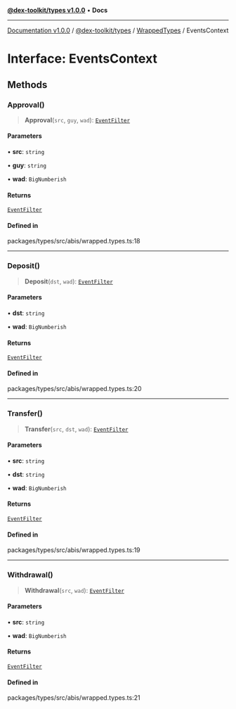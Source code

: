 [**@dex-toolkit/types v1.0.0**](../../../README.md) • **Docs**

***

[Documentation v1.0.0](../../../../../packages.md) / [@dex-toolkit/types](../../../README.md) / [WrappedTypes](../README.md) / EventsContext

# Interface: EventsContext

## Methods

### Approval()

> **Approval**(`src`, `guy`, `wad`): [`EventFilter`](../../../type-aliases/EventFilter.md)

#### Parameters

• **src**: `string`

• **guy**: `string`

• **wad**: `BigNumberish`

#### Returns

[`EventFilter`](../../../type-aliases/EventFilter.md)

#### Defined in

packages/types/src/abis/wrapped.types.ts:18

***

### Deposit()

> **Deposit**(`dst`, `wad`): [`EventFilter`](../../../type-aliases/EventFilter.md)

#### Parameters

• **dst**: `string`

• **wad**: `BigNumberish`

#### Returns

[`EventFilter`](../../../type-aliases/EventFilter.md)

#### Defined in

packages/types/src/abis/wrapped.types.ts:20

***

### Transfer()

> **Transfer**(`src`, `dst`, `wad`): [`EventFilter`](../../../type-aliases/EventFilter.md)

#### Parameters

• **src**: `string`

• **dst**: `string`

• **wad**: `BigNumberish`

#### Returns

[`EventFilter`](../../../type-aliases/EventFilter.md)

#### Defined in

packages/types/src/abis/wrapped.types.ts:19

***

### Withdrawal()

> **Withdrawal**(`src`, `wad`): [`EventFilter`](../../../type-aliases/EventFilter.md)

#### Parameters

• **src**: `string`

• **wad**: `BigNumberish`

#### Returns

[`EventFilter`](../../../type-aliases/EventFilter.md)

#### Defined in

packages/types/src/abis/wrapped.types.ts:21
